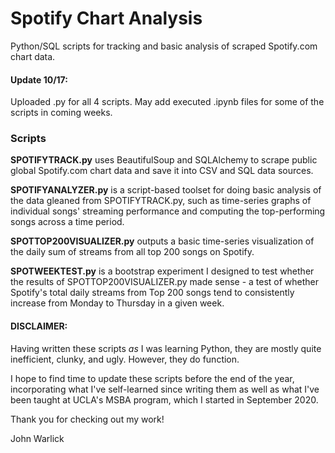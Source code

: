 # Spotify Chart Analysis
Python/SQL scripts for tracking and basic analysis of scraped Spotify.com chart data.

#### Update 10/17: 
Uploaded .py for all 4 scripts. May add executed .ipynb files for some of the scripts in coming weeks.

### Scripts

**SPOTIFYTRACK.py** uses BeautifulSoup and SQLAlchemy to scrape public global Spotify.com chart data and save it into CSV and SQL data sources.

**SPOTIFYANALYZER.py** is a script-based toolset for doing basic analysis of the data gleaned from SPOTIFYTRACK.py, such as time-series graphs of individual songs' streaming performance and computing the top-performing songs across a time period.

**SPOTTOP200VISUALIZER.py** outputs a basic time-series visualization of the daily sum of streams from all top 200 songs on Spotify.

**SPOTWEEKTEST.py** is a bootstrap experiment I designed to test whether the results of SPOTTOP200VISUALIZER.py made sense - a test of whether Spotify's total daily streams from Top 200 songs tend to consistently increase from Monday to Thursday in a given week.


#### DISCLAIMER:

Having written these scripts _as_ I was learning Python, they are mostly quite inefficient, clunky, and ugly. However, they do function.

I hope to find time to update these scripts before the end of the year, incorporating what I've self-learned since writing them as well as what I've been taught at UCLA's MSBA program, which I started in September 2020.

Thank you for checking out my work!

John Warlick
